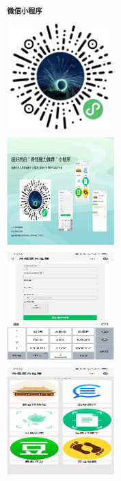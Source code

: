 ### 微信小程序 



<img src="/images/WX20230310-233342%402x.png" width = "250" height = "250"  />

<img src="/images/WechatIMG638.jpg" width = "250" height = "250"  /><br>

<img src="/images/4511689924941_.pic.jpg" width = "250" height = "250"  /><br>

<img src="/images/4521689924943_.pic.jpg" width = "250" height = "250"  /><br>